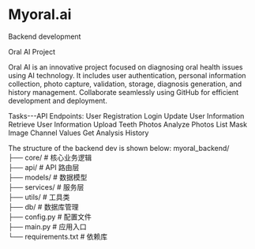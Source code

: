# Myoral.ai
Backend development

Oral AI Project

Oral AI is an innovative project focused on diagnosing oral health issues using AI technology. It includes user authentication, personal information collection, photo capture, validation, storage, diagnosis generation, and history management. Collaborate seamlessly using GitHub for efficient development and deployment.

Tasks---API Endpoints:
User Registration
Login
Update User Information
Retrieve User Information
Upload Teeth Photos
Analyze Photos
List Mask Image Channel Values
Get Analysis History

The structure of the backend dev is shown below:
myoral_backend/<br>
├── core/                  # 核心业务逻辑<br>
├── api/                   # API 路由层<br>
├── models/                # 数据模型<br>
├── services/              # 服务层<br>
├── utils/                 # 工具类 <br>
├── db/                    # 数据库管理 <br>
├── config.py               # 配置文件 <br>
├── main.py                 # 应用入口 <br>
└── requirements.txt        # 依赖库 <br>
